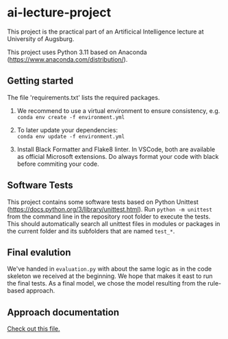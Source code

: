 # ai-lecture-project

This project is the practical part of an Artificical Intelligence lecture at University of Augsburg.

This project uses Python 3.11 based on Anaconda (https://www.anaconda.com/distribution/).

## Getting started

The file 'requirements.txt' lists the required packages.

1. We recommend to use a virtual environment to ensure consistency, e.g.   
`conda env create -f environment.yml`

2. To later update your dependencies:  
`conda env update -f environment.yml` 

3. Install Black Formatter and Flake8 linter. In VSCode, both are available as official Microsoft extensions. Do always format your code with black before commiting your code.

## Software Tests
This project contains some software tests based on Python Unittest (https://docs.python.org/3/library/unittest.html). 
Run `python -m unittest` from the command line in the repository root folder to execute the tests. This should automatically search all unittest files in modules or packages in the current folder and its subfolders that are named `test_*`.

## Final evalution
We've handed in `evaluation.py` with about the same logic as in the code skeleton we received at the beginning. We hope that makes it east to run the final tests. As a final model, we chose the model resulting from the rule-based approach.

## Approach documentation
[Check out this file.](./approaches.md)